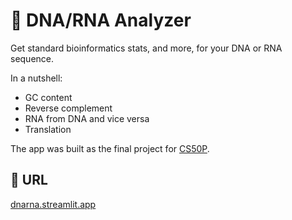 # 🧬 DNA/RNA Analyzer 
Get standard bioinformatics stats, and more, for your DNA or RNA sequence. 

In a nutshell: 
- GC content 
- Reverse complement 
- RNA from DNA and vice versa 
- Translation

The app was built as the final project for [CS50P](https://pll.harvard.edu/course/cs50s-introduction-programming-python).

## 🔗 URL
[dnarna.streamlit.app](https://dnarna.streamlit.app)
